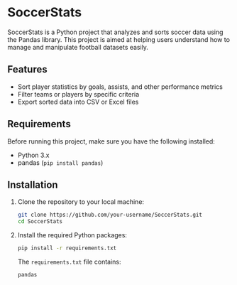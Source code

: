 # SoccerStats

SoccerStats is a Python project that analyzes and sorts soccer data using the Pandas library. This project is aimed at helping users understand how to manage and manipulate football datasets easily.

## Features

- Sort player statistics by goals, assists, and other performance metrics
- Filter teams or players by specific criteria
- Export sorted data into CSV or Excel files

## Requirements

Before running this project, make sure you have the following installed:

- Python 3.x
- pandas (`pip install pandas`)

## Installation

1. Clone the repository to your local machine:
    ```bash
    git clone https://github.com/your-username/SoccerStats.git
    cd SoccerStats
    ```

2. Install the required Python packages:
    ```bash
    pip install -r requirements.txt
    ```

   The `requirements.txt` file contains:
   ```txt
   pandas
